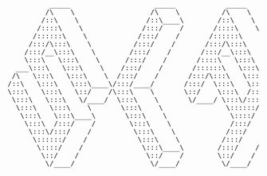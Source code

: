 <pre>          _____                    _____            _____                _____                _____     
         /\    \                  /\    \          /\    \              /\    \              /\    \         
        /::\    \                /::\____\        /::\    \            /::\    \            /::\    \        
       /::::\    \              /:::/    /       /::::\    \           \:::\    \           \:::\    \       
      /::::::\    \            /:::/    /       /::::::\    \           \:::\    \           \:::\    \      
     /:::/\:::\    \          /:::/    /       /:::/\:::\    \           \:::\    \           \:::\    \     
    /:::/__\:::\    \        /:::/    /       /:::/__\:::\    \           \:::\    \           \:::\    \    
    \:::\   \:::\    \      /:::/    /       /::::\   \:::\    \          /::::\    \          /::::\    \   
  ___\:::\   \:::\    \    /:::/    /       /::::::\   \:::\    \        /::::::\    \        /::::::\    \  
 /\   \:::\   \:::\    \  /:::/    /       /:::/\:::\   \:::\    \      /:::/\:::\    \      /:::/\:::\    \ 
/::\   \:::\   \:::\____\/:::/____/       /:::/  \:::\   \:::\____\    /:::/  \:::\____\    /:::/  \:::\____\
\:::\   \:::\   \::/    /\:::\    \       \::/    \:::\  /:::/    /   /:::/    \::/    /   /:::/    \::/    /
 \:::\   \:::\   \/____/  \:::\    \       \/____/ \:::\/:::/    /   /:::/    / \/____/   /:::/    / \/____/ 
  \:::\   \:::\    \       \:::\    \               \::::::/    /   /:::/    /           /:::/    /          
   \:::\   \:::\____\       \:::\    \               \::::/    /   /:::/    /           /:::/    /           
    \:::\  /:::/    /        \:::\    \              /:::/    /    \::/    /            \::/    /            
     \:::\/:::/    /          \:::\    \            /:::/    /      \/____/              \/____/             
      \::::::/    /            \:::\    \          /:::/    /                                                
       \::::/    /              \:::\____\        /:::/    /                                                 
        \::/    /                \::/    /        \::/    /              
         \/____/                  \/____/          \/____/               
                                                                         </pre>
